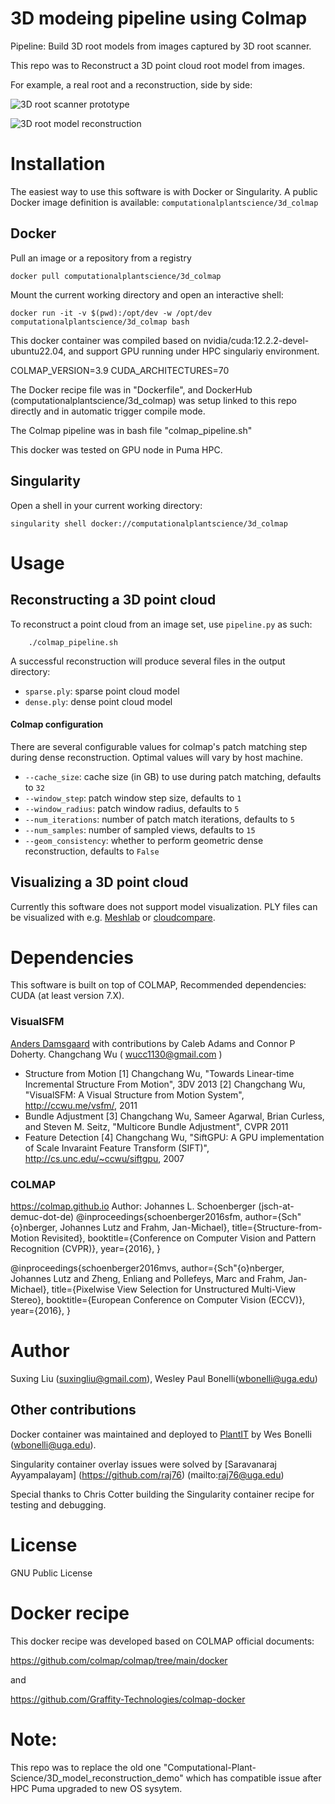# 3D modeing pipeline using Colmap

Pipeline: Build 3D root models from images captured by 3D root scanner.

This repo was to Reconstruct a 3D point cloud root model from images.
 
For example, a real root and a reconstruction, side by side:

![3D root scanner prototype](../main/media/3D_scanner.gif)

![3D root model reconstruction](../main/media/3D_model.gif)
    
# Installation

The easiest way to use this software is with Docker or Singularity. A public Docker image definition is available: `computationalplantscience/3d_colmap`

## Docker

Pull an image or a repository from a registry
```shell
docker pull computationalplantscience/3d_colmap
```
Mount the current working directory and open an interactive shell:

```shell
docker run -it -v $(pwd):/opt/dev -w /opt/dev computationalplantscience/3d_colmap bash
```

This docker container was compiled based on nvidia/cuda:12.2.2-devel-ubuntu22.04, and support GPU running under HPC singulariy environment. 

COLMAP_VERSION=3.9
CUDA_ARCHITECTURES=70

The Docker recipe file was in "Dockerfile", and DockerHub (computationalplantscience/3d_colmap) was setup linked to this repo directly and in automatic trigger compile mode.
 

The Colmap pipeline was in bash file "colmap_pipeline.sh"


This docker was tested on GPU node in Puma HPC. 



## Singularity

Open a shell in your current working directory:

```shell
singularity shell docker://computationalplantscience/3d_colmap
```



# Usage

## Reconstructing a 3D point cloud

To reconstruct a point cloud from an image set, use `pipeline.py` as such:

```shell
    ./colmap_pipeline.sh
```

A successful reconstruction will produce several files in the output directory:

- `sparse.ply`: sparse point cloud model
- `dense.ply`: dense point cloud model



#### Colmap configuration

There are several configurable values for colmap's patch matching step during dense reconstruction. Optimal values will vary by host machine.

- `--cache_size`: cache size (in GB) to use during patch matching, defaults to `32`
- `--window_step`: patch window step size, defaults to `1`
- `--window_radius`: patch window radius, defaults to `5`
- `--num_iterations`: number of patch match iterations, defaults to `5`
- `--num_samples`: number of sampled views, defaults to `15`
- `--geom_consistency`: whether to perform geometric dense reconstruction, defaults to `False`

## Visualizing a 3D point cloud

Currently this software does not support model visualization. PLY files can be visualized with e.g. [Meshlab](https://www.meshlab.net/) or [cloudcompare](https://www.danielgm.net/cc/).

# Dependencies

This software is built on top of COLMAP, Recommended dependencies: CUDA (at least version 7.X).


### VisualSFM
[Anders Damsgaard](mailto:adamsgaard@ucsd.edu) with contributions by Caleb Adams and Connor P Doherty.
Changchang Wu ( wucc1130@gmail.com )
+ Structure from Motion
[1] Changchang Wu, "Towards Linear-time Incremental Structure From Motion", 3DV 2013
[2] Changchang Wu, "VisualSFM: A Visual Structure from Motion System", http://ccwu.me/vsfm/, 2011
+ Bundle Adjustment
[3] Changchang Wu, Sameer Agarwal, Brian Curless, and Steven M. Seitz, "Multicore Bundle Adjustment", CVPR 2011   
+ Feature Detection
[4] Changchang Wu, "SiftGPU: A GPU implementation of Scale Invaraint Feature Transform (SIFT)", http://cs.unc.edu/~ccwu/siftgpu, 2007

### COLMAP
https://colmap.github.io
Author: Johannes L. Schoenberger (jsch-at-demuc-dot-de)
@inproceedings{schoenberger2016sfm,
    author={Sch\"{o}nberger, Johannes Lutz and Frahm, Jan-Michael},
    title={Structure-from-Motion Revisited},
    booktitle={Conference on Computer Vision and Pattern Recognition (CVPR)},
    year={2016},
}

@inproceedings{schoenberger2016mvs,
    author={Sch\"{o}nberger, Johannes Lutz and Zheng, Enliang and Pollefeys, Marc and Frahm, Jan-Michael},
    title={Pixelwise View Selection for Unstructured Multi-View Stereo},
    booktitle={European Conference on Computer Vision (ECCV)},
    year={2016},
}

# Author
Suxing Liu (suxingliu@gmail.com), Wesley Paul Bonelli(wbonelli@uga.edu)

## Other contributions

Docker container was maintained and deployed to [PlantIT](https://portnoy.cyverse.org) by Wes Bonelli (wbonelli@uga.edu).

Singularity container overlay issues were solved by [Saravanaraj Ayyampalayam] (https://github.com/raj76) (mailto:raj76@uga.edu)

Special thanks to Chris Cotter building the Singularity container recipe for testing and debugging.

# License
GNU Public License

# Docker recipe 

This docker recipe was developed based on COLMAP official documents:

https://github.com/colmap/colmap/tree/main/docker

and 

https://github.com/Graffity-Technologies/colmap-docker


# Note: 
This repo was to replace the old one "Computational-Plant-Science/3D_model_reconstruction_demo" which has compatible issue after HPC Puma upgraded to new OS sysytem. 
